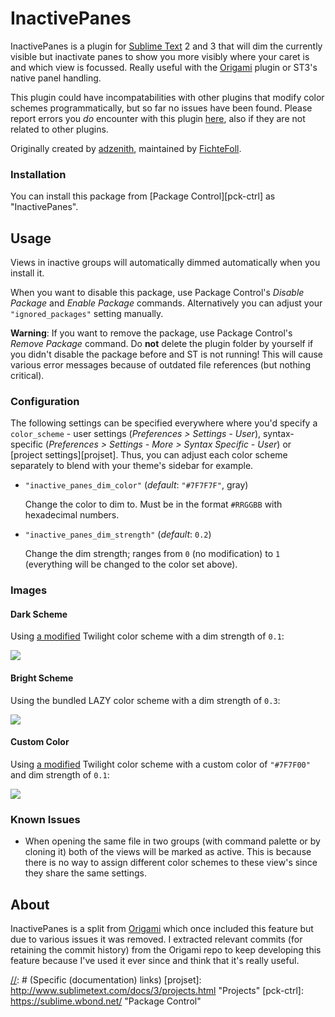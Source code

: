 # InactivePanes

InactivePanes is a plugin for [Sublime Text][st] 2 and 3 that will dim the
currently visible but inactivate panes to show you more visibly where your
caret is and which view is focussed. Really useful with the [Origami][origami]
plugin or ST3's native panel handling.

This plugin could have incompatabilities with other plugins that modify color
schemes programmatically, but so far no issues have been found. Please report
errors you *do* encounter with this plugin [here][issues], also if they are not
related to other plugins.

Originally created by [adzenith][adzenith], maintained by
[FichteFoll][FichteFoll].

### Installation

You can install this package from [Package Control][pck-ctrl] as
"InactivePanes".


## Usage

Views in inactive groups will automatically dimmed automatically when you
install it.

When you want to disable this package, use Package Control's *Disable Package*
and *Enable Package* commands. Alternatively you can adjust your
`"ignored_packages"` setting manually.

**Warning**: If you want to remove the package, use Package Control's *Remove
Package* command. Do **not** delete the plugin folder by yourself if you didn't
disable the package before and ST is not running! This will cause various error
messages because of outdated file references (but nothing critical).

### Configuration

The following settings can be specified everywhere where you'd specify a
`color_scheme` - user settings (*Preferences &gt; Settings - User*),
syntax-specific (*Preferences &gt; Settings - More &gt; Syntax Specific - User*)
or [project settings][projset]. Thus, you can adjust each color scheme
separately to blend with your theme's sidebar for example.

*   `"inactive_panes_dim_color"` (*default*: `"#7F7F7F"`, gray)

    Change the color to dim to. Must be in the format `#RRGGBB` with hexadecimal
    numbers.

*   `"inactive_panes_dim_strength"` (*default*: `0.2`)

    Change the dim strength; ranges from `0` (no modification) to `1`
    (everything will be changed to the color set above).

### Images

#### Dark Scheme

Using [a modified][tw-fichte] Twilight color scheme with a dim strength of
`0.1`:

[![][scr-dark-thumb]][scr-dark]

#### Bright Scheme

Using the bundled LAZY color scheme with a dim strength of `0.3`:

[![][scr-bright-thumb]][scr-bright]

#### Custom Color

Using [a modified][tw-fichte] Twilight color scheme with a custom color of
`"#7F7F00"` and dim strength of `0.1`:

[![][scr-dark_colored-thumb]][scr-dark_colored]


### Known Issues

- When opening the same file in two groups (with command palette or by cloning
  it) both of the views will be marked as active. This is because there is no
  way to assign different color schemes to these view's since they share the
  same settings.


## About

InactivePanes is a split from [Origami][origami] which once included this
feature but due to various issues it was removed. I extracted relevant commits
(for retaining the commit history) from the Origami repo to keep developing
this feature because I've used it ever since and think that it's really useful.


[//]: # (General links)
[st]: https://www.sublimetext.com/
[origami]: https://github.com/SublimeText/Origami
[issues]: https://github.com/SublimeText/InactivePanes/issues
[adzenith]: https://github.com/adzenith
[FichteFoll]: https://github.com/FichteFoll

[//]: # (Themes and Images)
[tw-fichte]: https://gist.github.com/FichteFoll/5522507 "Gist: Twilight-Fichte.tmTheme"
[scr-dark]: http://i.imgur.com/4uKGLf3.png "Twilight color scheme; 0.1"
[scr-dark-thumb]: http://i.imgur.com/4uKGLf3l.png
[scr-bright]: http://i.imgur.com/CCcl1v3.png "LAZY color scheme; 0.3"
[scr-bright-thumb]: http://i.imgur.com/CCcl1v3l.png
[scr-dark_colored]: http://i.imgur.com/m5rc8j9.png "Twilight color scheme; 0.08; #7F7F00"
[scr-dark_colored-thumb]: http://i.imgur.com/m5rc8j9l.png

[//]: # (Specific (documentation) links)
[projset]: http://www.sublimetext.com/docs/3/projects.html "Projects"
[pck-ctrl]: https://sublime.wbond.net/ "Package Control"
